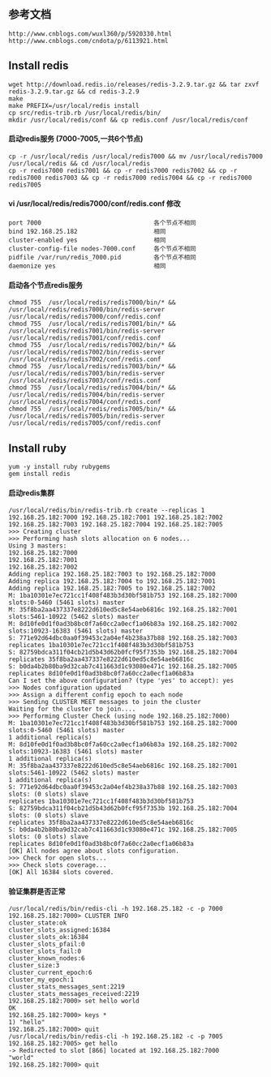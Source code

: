 ## 参考文档
    http://www.cnblogs.com/wuxl360/p/5920330.html
    http://www.cnblogs.com/cndota/p/6113921.html
## Install redis
    wget http://download.redis.io/releases/redis-3.2.9.tar.gz && tar zxvf redis-3.2.9.tar.gz && cd redis-3.2.9
    make 
    make PREFIX=/usr/local/redis install
    cp src/redis-trib.rb /usr/local/redis/bin/
    mkdir /usr/local/redis/conf && cp redis.conf /usr/local/redis/conf
#### 启动redis服务 (7000-7005,一共6个节点)
    cp -r /usr/local/redis /usr/local/redis7000 && mv /usr/local/redis7000 /usr/local/redis && cd /usr/local/redis
    cp -r redis7000 redis7001 && cp -r redis7000 redis7002 && cp -r redis7000 redis7003 && cp -r redis7000 redis7004 && cp -r redis7000 redis7005
#### vi /usr/local/redis/redis7000/conf/redis.conf 修改
    port 7000                               各个节点不相同
    bind 192.168.25.182                     相同
    cluster-enabled yes                     相同
    cluster-config-file nodes-7000.conf     各个节点不相同
    pidfile /var/run/redis_7000.pid         各个节点不相同
    daemonize yes                           相同
#### 启动各个节点redis服务
    chmod 755  /usr/local/redis/redis7000/bin/* && /usr/local/redis/redis7000/bin/redis-server /usr/local/redis/redis7000/conf/redis.conf
    chmod 755  /usr/local/redis/redis7001/bin/* && /usr/local/redis/redis7001/bin/redis-server /usr/local/redis/redis7001/conf/redis.conf
    chmod 755  /usr/local/redis/redis7002/bin/* && /usr/local/redis/redis7002/bin/redis-server /usr/local/redis/redis7002/conf/redis.conf
    chmod 755  /usr/local/redis/redis7003/bin/* && /usr/local/redis/redis7003/bin/redis-server /usr/local/redis/redis7003/conf/redis.conf
    chmod 755  /usr/local/redis/redis7004/bin/* && /usr/local/redis/redis7004/bin/redis-server /usr/local/redis/redis7004/conf/redis.conf
    chmod 755  /usr/local/redis/redis7005/bin/* && /usr/local/redis/redis7005/bin/redis-server /usr/local/redis/redis7005/conf/redis.conf
## Install ruby
    yum -y install ruby rubygems
    gem install redis
#### 启动redis集群    
    /usr/local/redis/bin/redis-trib.rb create --replicas 1 192.168.25.182:7000 192.168.25.182:7001 192.168.25.182:7002 192.168.25.182:7003 192.168.25.182:7004 192.168.25.182:7005
    >>> Creating cluster
    >>> Performing hash slots allocation on 6 nodes...
    Using 3 masters:
    192.168.25.182:7000
    192.168.25.182:7001
    192.168.25.182:7002
    Adding replica 192.168.25.182:7003 to 192.168.25.182:7000
    Adding replica 192.168.25.182:7004 to 192.168.25.182:7001
    Adding replica 192.168.25.182:7005 to 192.168.25.182:7002
    M: 1ba10301e7ec721cc1f408f483b3d30bf581b753 192.168.25.182:7000
    slots:0-5460 (5461 slots) master
    M: 35f8ba2aa437337e8222d610ed5c8e54aeb6816c 192.168.25.182:7001
    slots:5461-10922 (5462 slots) master
    M: 8d10fe0d1f0ad3b8bc0f7a60cc2a0ecf1a06b83a 192.168.25.182:7002
    slots:10923-16383 (5461 slots) master
    S: 771e92d64dbc0aa0f39453c2a04ef4b238a37b88 192.168.25.182:7003
    replicates 1ba10301e7ec721cc1f408f483b3d30bf581b753
    S: 82759bdca311f04cb21d5b43d62b0fcf95f7353b 192.168.25.182:7004
    replicates 35f8ba2aa437337e8222d610ed5c8e54aeb6816c
    S: b0da4b2b80ba9d32cab7c411663d1c93080e471c 192.168.25.182:7005
    replicates 8d10fe0d1f0ad3b8bc0f7a60cc2a0ecf1a06b83a
    Can I set the above configuration? (type 'yes' to accept): yes
    >>> Nodes configuration updated
    >>> Assign a different config epoch to each node
    >>> Sending CLUSTER MEET messages to join the cluster
    Waiting for the cluster to join....
    >>> Performing Cluster Check (using node 192.168.25.182:7000)
    M: 1ba10301e7ec721cc1f408f483b3d30bf581b753 192.168.25.182:7000
    slots:0-5460 (5461 slots) master
    1 additional replica(s)
    M: 8d10fe0d1f0ad3b8bc0f7a60cc2a0ecf1a06b83a 192.168.25.182:7002
    slots:10923-16383 (5461 slots) master
    1 additional replica(s)
    M: 35f8ba2aa437337e8222d610ed5c8e54aeb6816c 192.168.25.182:7001
    slots:5461-10922 (5462 slots) master
    1 additional replica(s)
    S: 771e92d64dbc0aa0f39453c2a04ef4b238a37b88 192.168.25.182:7003
    slots: (0 slots) slave
    replicates 1ba10301e7ec721cc1f408f483b3d30bf581b753
    S: 82759bdca311f04cb21d5b43d62b0fcf95f7353b 192.168.25.182:7004
    slots: (0 slots) slave
    replicates 35f8ba2aa437337e8222d610ed5c8e54aeb6816c
    S: b0da4b2b80ba9d32cab7c411663d1c93080e471c 192.168.25.182:7005
    slots: (0 slots) slave
    replicates 8d10fe0d1f0ad3b8bc0f7a60cc2a0ecf1a06b83a
    [OK] All nodes agree about slots configuration.
    >>> Check for open slots...
    >>> Check slots coverage...
    [OK] All 16384 slots covered.
#### 验证集群是否正常
    /usr/local/redis/bin/redis-cli -h 192.168.25.182 -c -p 7000
    192.168.25.182:7000> CLUSTER INFO
    cluster_state:ok
    cluster_slots_assigned:16384
    cluster_slots_ok:16384
    cluster_slots_pfail:0
    cluster_slots_fail:0
    cluster_known_nodes:6
    cluster_size:3
    cluster_current_epoch:6
    cluster_my_epoch:1
    cluster_stats_messages_sent:2219
    cluster_stats_messages_received:2219
    192.168.25.182:7000> set hello world
    OK
    192.168.25.182:7000> keys *
    1) "hello"
    192.168.25.182:7000> quit
    /usr/local/redis/bin/redis-cli -h 192.168.25.182 -c -p 7005
    192.168.25.182:7005> get hello
    -> Redirected to slot [866] located at 192.168.25.182:7000
    "world"
    192.168.25.182:7000> quit